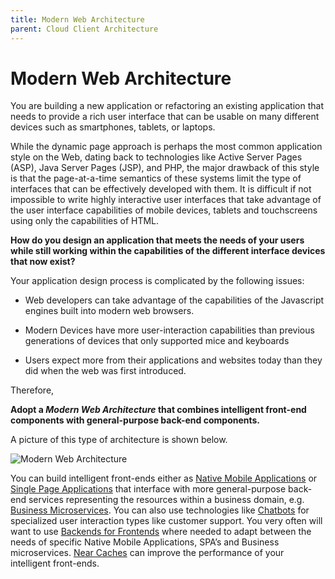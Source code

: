```yaml
---
title: Modern Web Architecture
parent: Cloud Client Architecture
---
```

# Modern Web Architecture

You are building a new application or refactoring an existing application that needs to provide a rich user interface that can be
usable on many different devices such as smartphones, tablets, or laptops.

While the dynamic page approach is perhaps the most common application style on the Web, dating back to technologies like Active Server Pages (ASP), Java Server Pages (JSP), and PHP, the major drawback of this style is that the page-at-a-time semantics of these systems limit the type of interfaces that can be effectively developed with them. It is difficult if not impossible to write highly interactive user interfaces that take advantage of the user interface capabilities of mobile devices, tablets and touchscreens using only the capabilities of HTML.

**How do you design an application that meets the needs of your users while still working within the capabilities of the different interface devices that now exist?**

Your application design process is complicated by the following issues:

-   Web developers can take advantage of the capabilities of the Javascript engines built into modern web browsers.

-   Modern Devices have more user-interaction capabilities than previous generations of devices that only supported mice and keyboards

-   Users expect more from their applications and websites today than they did when the web was first introduced.

Therefore,

**Adopt a *Modern Web Architecture* that combines intelligent front-end components with general-purpose back-end components.**

A picture of this type of architecture is shown below.

![Modern Web Architecture](../assets/ModernWebArchitecture.png)

You can build intelligent front-ends either as [Native Mobile Applications](Native-Mobile-Application.md) or [Single Page Applications](Single-Page-Application.md) that interface with more general-purpose back-end services representing the resources within a business domain, e.g. [Business Microservices](../Microservices/Business-Microservice.md). You can also use technologies like [Chatbots](Chatbot.md) for specialized user interaction types like customer support. You very often will want to use [Backends for Frontends](../Microservices/Backend-For-Frontend.md) where needed to adapt between the needs of specific Native Mobile Applications, SPA’s and Business microservices. [Near Caches](Near-Cache.md) can improve the performance of your intelligent front-ends.

